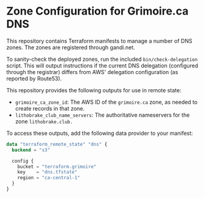 # Zone Configuration for Grimoire.ca DNS

This repository contains Terraform manifests to manage a number of DNS zones. The zones are registered through gandi.net.

To sanity-check the deployed zones, run the included `bin/check-delegation` script. This will output instructions if the current DNS delegation (configured through the registrar) differs from AWS' delegation configuration (as reported by Route53).

This repository provides the following outputs for use in remote state:

* `grimoire_ca_zone_id`: The AWS ID of the `grimoire.ca` zone, as needed to create records in that zone.
* `lithobrake_club_name_servers`: The authoritative nameservers for the zone `lithobrake.club.`

To access these outputs, add the following data provider to your manifest:

```terraform
data "terraform_remote_state" "dns" {
  backend = "s3"

  config {
    bucket = "terraform.grimoire"
    key    = "dns.tfstate"
    region = "ca-central-1"
  }
}
```
